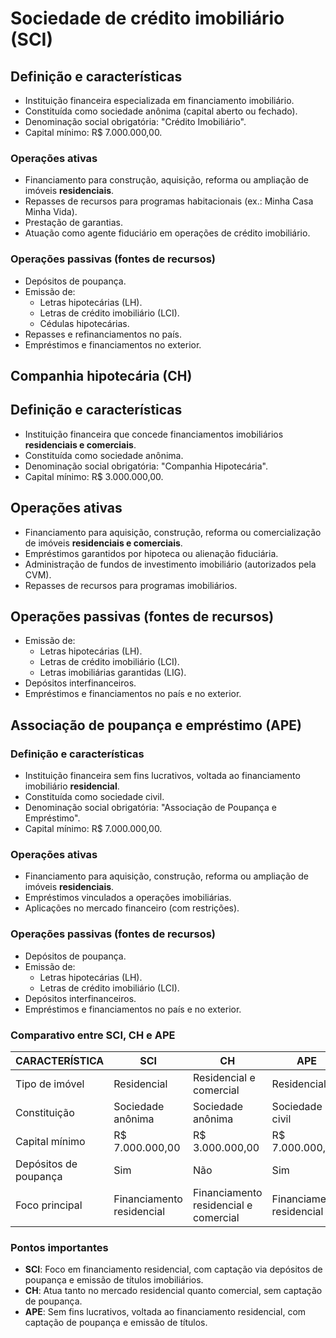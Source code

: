 # Sociedade de crédito imobiliário (SCI)

## Definição e características
- Instituição financeira especializada em financiamento imobiliário.
- Constituída como sociedade anônima (capital aberto ou fechado).
- Denominação social obrigatória: "Crédito Imobiliário".
- Capital mínimo: R$ 7.000.000,00.

### Operações ativas
- Financiamento para construção, aquisição, reforma ou ampliação de imóveis **residenciais**.
- Repasses de recursos para programas habitacionais (ex.: Minha Casa Minha Vida).
- Prestação de garantias.
- Atuação como agente fiduciário em operações de crédito imobiliário.

### Operações passivas (fontes de recursos)
- Depósitos de poupança.
- Emissão de:
  - Letras hipotecárias (LH).
  - Letras de crédito imobiliário (LCI).
  - Cédulas hipotecárias.
- Repasses e refinanciamentos no país.
- Empréstimos e financiamentos no exterior.

## Companhia hipotecária (CH)

## Definição e características
- Instituição financeira que concede financiamentos imobiliários **residenciais e comerciais**.
- Constituída como sociedade anônima.
- Denominação social obrigatória: "Companhia Hipotecária".
- Capital mínimo: R$ 3.000.000,00.

## Operações ativas
- Financiamento para aquisição, construção, reforma ou comercialização de imóveis **residenciais e comerciais**.
- Empréstimos garantidos por hipoteca ou alienação fiduciária.
- Administração de fundos de investimento imobiliário (autorizados pela CVM).
- Repasses de recursos para programas imobiliários.

## Operações passivas (fontes de recursos)
- Emissão de:
  - Letras hipotecárias (LH).
  - Letras de crédito imobiliário (LCI).
  - Letras imobiliárias garantidas (LIG).
- Depósitos interfinanceiros.
- Empréstimos e financiamentos no país e no exterior.

## Associação de poupança e empréstimo (APE)

### Definição e características
- Instituição financeira sem fins lucrativos, voltada ao financiamento imobiliário **residencial**.
- Constituída como sociedade civil.
- Denominação social obrigatória: "Associação de Poupança e Empréstimo".
- Capital mínimo: R$ 7.000.000,00.

### Operações ativas
- Financiamento para aquisição, construção, reforma ou ampliação de imóveis **residenciais**.
- Empréstimos vinculados a operações imobiliárias.
- Aplicações no mercado financeiro (com restrições).

### Operações passivas (fontes de recursos)
- Depósitos de poupança.
- Emissão de:
  - Letras hipotecárias (LH).
  - Letras de crédito imobiliário (LCI).
- Depósitos interfinanceiros.
- Empréstimos e financiamentos no país e no exterior.

### Comparativo entre SCI, CH e APE

| CARACTERÍSTICA        | SCI                       | CH                                    | APE                       |
|-----------------------|---------------------------|---------------------------------------|---------------------------|
| Tipo de imóvel        | Residencial               | Residencial e comercial               | Residencial               |
| Constituição          | Sociedade anônima         | Sociedade anônima                     | Sociedade civil           |
| Capital mínimo        | R$ 7.000.000,00           | R$ 3.000.000,00                       | R$ 7.000.000,00           |
| Depósitos de poupança | Sim                       | Não                                   | Sim                       |
| Foco principal        | Financiamento residencial | Financiamento residencial e comercial | Financiamento residencial |

### Pontos importantes
- **SCI**: Foco em financiamento residencial, com captação via depósitos de poupança e emissão de títulos imobiliários.
- **CH**: Atua tanto no mercado residencial quanto comercial, sem captação de poupança.
- **APE**: Sem fins lucrativos, voltada ao financiamento residencial, com captação de poupança e emissão de títulos.